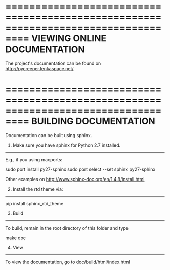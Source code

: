 
==================================================================================
VIEWING ONLINE DOCUMENTATION
==================================================================================

The project's documentation can be found on
http://pycreeper.lenkaspace.net/


==================================================================================
BUILDING DOCUMENTATION
==================================================================================

Documentation can be built using sphinx.

1. Make sure you have sphinx for Python 2.7 installed.
------------------------------------------------------

E.g., if you using macports:

sudo port install py27-sphinx
sudo port select --set sphinx py27-sphinx

Other examples on http://www.sphinx-doc.org/en/1.4.8/install.html


2. Install the rtd theme via:
------------------------------------------------------

pip install sphinx_rtd_theme


3. Build
------------------------------------------------------

To build, remain in the root directory of this folder and type

make doc


4. View
------------------------------------------------------
To view the documentation, go to doc/build/html/index.html